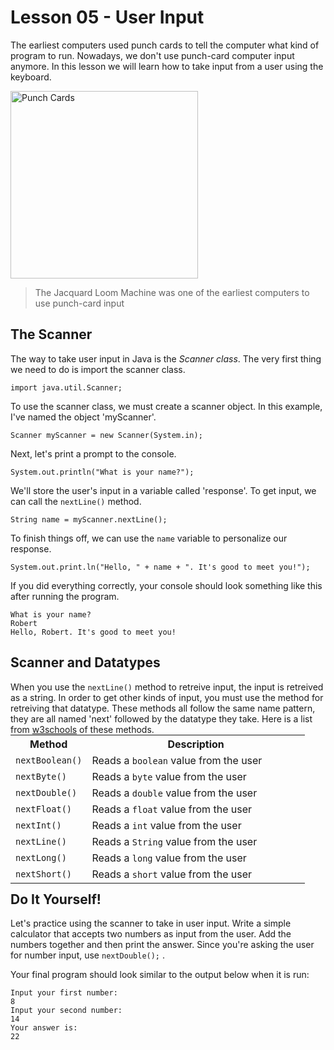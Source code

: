 # Lesson 05 - User Input


The earliest computers used punch cards to tell the computer what kind of program to run. Nowadays, we don't use punch-card computer input anymore. In this lesson we will learn how to take input from a user using the keyboard.

<img src="https://upload.wikimedia.org/wikipedia/commons/0/09/Jacquard.loom.cards.jpg" alt="Punch Cards" Width="300"/>

> The Jacquard Loom Machine was one of the earliest computers to use punch-card input

## The Scanner
The way to take user input in Java is the *Scanner class*. The very first thing we need to do is import the scanner class.
```
import java.util.Scanner;
```
To use the scanner class, we must create a scanner object. In this example, I've named the object 'myScanner'.
```
Scanner myScanner = new Scanner(System.in);
```

Next, let's print a prompt to the console.
```
System.out.println("What is your name?");
```

We'll store the user's input in a variable called 'response'. To get input, we can call the ```nextLine()``` method.
```
String name = myScanner.nextLine();
```
To finish things off, we can use the ```name``` variable to personalize our response. 
```
System.out.print.ln("Hello, " + name + ". It's good to meet you!");
```
If you did everything correctly, your console should look something like this after running the program.
```
What is your name?
Robert
Hello, Robert. It's good to meet you!
```
## Scanner and Datatypes
When you use the ```nextLine()``` method to retreive input, the input is retreived as a string. In order to get other kinds of input, you must use the method for retreiving that datatype. These methods all follow the same name pattern, they are all named 'next' followed by the datatype they take. Here is a list from [w3schools](https://www.w3schools.com/) of these methods.

<div class="w3-responsive" style="margin:-16px 0;">
<table class="w3-table-all notranslate">
<tbody>
<tr>
<th style="width:26%">Method</th>
<th style="width:74%">Description</th>
</tr>
<tr>
<td><code class="w3-codespan">nextBoolean()</code></td>
<td>Reads a <code class="w3-codespan">boolean</code> value from the user</td>
<!--<td><a target="_blank" class="w3-btn btnsmall btnsmall" href="showjava.asp?filename=demo_date_localdate">Try it &raquo;</a></td>-->
</tr>
<tr>
<td><code class="w3-codespan">nextByte()</code></td>
<td>Reads a <code class="w3-codespan">byte</code> value from the user</td>
<!--<td><a target="_blank" class="w3-btn btnsmall btnsmall" href="showjava.asp?filename=demo_date_localtime">Try it &raquo;</a></td>-->
</tr>
<tr>
<td><code class="w3-codespan">nextDouble()</code></td>
<td>Reads a <code class="w3-codespan">double</code> value from the user</td>
<!--<td><a target="_blank" class="w3-btn btnsmall btnsmall" href="showjava.asp?filename=demo_date_localdatetime">Try it &raquo;</a></td>-->
</tr>
<tr>
<td><code class="w3-codespan">nextFloat()</code></td>
<td>Reads a <code class="w3-codespan">float</code> value from the user</td>
<!--<td><a target="_blank" class="w3-btn btnsmall btnsmall" href="showjava.asp?filename=demo_date_localdatetime">Try it &raquo;</a></td>-->
</tr>
<tr>
<td><code class="w3-codespan">nextInt()</code></td>
<td>Reads a <code class="w3-codespan">int</code> value from the user</td>
<!--<td><a target="_blank" class="w3-btn btnsmall btnsmall" href="showjava.asp?filename=demo_date_localdatetime">Try it &raquo;</a></td>-->
</tr>
<tr>
<td><code class="w3-codespan">nextLine()</code></td>
<td>Reads a <code class="w3-codespan">String</code> value from the user</td>
<!--<td><a target="_blank" class="w3-btn btnsmall btnsmall" href="showjava.asp?filename=demo_date_localdatetime">Try it &raquo;</a></td>-->
</tr>
<tr>
<td><code class="w3-codespan">nextLong()</code></td>
<td>Reads a <code class="w3-codespan">long</code> value from the user</td>
<!--<td><a target="_blank" class="w3-btn btnsmall btnsmall" href="showjava.asp?filename=demo_date_localdatetime">Try it &raquo;</a></td>-->
</tr>
<tr>
<td><code class="w3-codespan">nextShort()</code></td>
<td>Reads a <code class="w3-codespan">short</code> value from the user</td>
<!--<td><a target="_blank" class="w3-btn btnsmall btnsmall" href="showjava.asp?filename=demo_date_localdatetime">Try it &raquo;</a></td>-->
</tr>
</tbody>
</table>
</div>

## Do It Yourself!
Let's practice using the scanner to take in user input. Write a simple calculator that accepts two numbers as input from the user. Add the numbers together and then print the answer. Since you're asking the user for number input, use ```nextDouble();``` . 

Your final program should look similar to the output below when it is run:
```
Input your first number:
8
Input your second number:
14
Your answer is:
22
```
